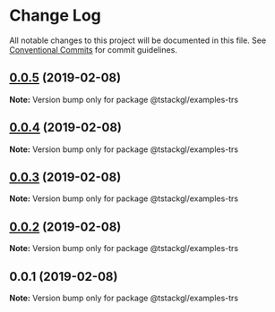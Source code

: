 # Change Log

All notable changes to this project will be documented in this file.
See [Conventional Commits](https://conventionalcommits.org) for commit guidelines.

## [0.0.5](https://github.com/nkint/tstackgl/compare/@tstackgl/examples-trs@0.0.3...@tstackgl/examples-trs@0.0.5) (2019-02-08)

**Note:** Version bump only for package @tstackgl/examples-trs





## [0.0.4](https://github.com/nkint/tstackgl/compare/@tstackgl/examples-trs@0.0.3...@tstackgl/examples-trs@0.0.4) (2019-02-08)

**Note:** Version bump only for package @tstackgl/examples-trs





## [0.0.3](https://github.com/nkint/tstackgl/compare/@tstackgl/examples-trs@0.0.2...@tstackgl/examples-trs@0.0.3) (2019-02-08)

**Note:** Version bump only for package @tstackgl/examples-trs





## [0.0.2](https://github.com/nkint/tstackgl/compare/@tstackgl/examples-trs@0.0.1...@tstackgl/examples-trs@0.0.2) (2019-02-08)

**Note:** Version bump only for package @tstackgl/examples-trs





## 0.0.1 (2019-02-08)

**Note:** Version bump only for package @tstackgl/examples-trs
